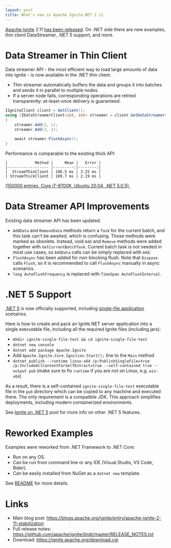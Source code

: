 ```yaml
---
layout: post
title: What's new in Apache Ignite.NET 2.11
---
```


[Apache Ignite](https://ignite.apache.org/) 2.11 [has been released](https://blogs.apache.org/ignite/entry/apache-ignite-2-11-stabilization).
On .NET side there are new examples, thin client DataStreamer, .NET 5 support, and more.

# Data Streamer in Thin Client

Data streamer API - the most efficient way to load large amounts of data into Ignite - is now available in the .NET thin client. 

* Thin streamer automatically buffers the data and groups it into batches and sends it in parallel to multiple nodes.
* If a server node fails, corresponding operations are retried transparently: at-least-once delivery is guaranteed.

```cs
IIgniteClient client = GetClient();
using (IDataStreamerClient<int, int> streamer = client.GetDataStreamer<int, int>("my-cache"))
{
    streamer.Add(1, 1);
    streamer.Add(2, 2);    

    await streamer.FlushAsync();
}
```

Performance is comparable to the existing thick API:

```
|            Method |     Mean |   Error |
|------------------ |---------:|--------:|
|  StreamThinClient | 106.5 ms | 3.25 ms |
| StreamThickClient | 109.7 ms | 2.19 ms |
```

[(150000 entries, Core i7-9700K, Ubuntu 20.04, .NET 5.0.5).](https://github.com/apache/ignite/blob/850f9bf788de593762184f33420656a890660e2a/modules/platforms/dotnet/Apache.Ignite.BenchmarkDotNet/ThinClient/ThinClientDataStreamerBenchmark.cs)

# Data Streamer API Improvements

Existing data streamer API has been updated. 

* `AddData` and `RemoveData` methods return a `Task` for the current batch, and this task can't be awaited, which is confusing.
Those methods were marked as obsolete. Instead, void `Add` and `Remove` methods were added together with `GetCurrentBatchTask`.
Current batch task is not needed in most use cases, so `AddData` calls can be simply replaced with `Add`.
* `FlushAsync` has been added for non-blocking flush. Note that `Dispose` calls `Flush`, so it is recommended to call `FlushAsync` manually in async scenarios.
* `long AutoFlushFrequency` is replaced with `TimeSpan AutoFlushInterval`.


# .NET 5 Support

[.NET 5](https://dotnet.microsoft.com/download/dotnet/5.0) is now officially supported, including [single-file application](https://docs.microsoft.com/en-us/dotnet/core/deploying/single-file) scenarios.

Here is how to create and pack an Ignite.NET server application into a single executable file, including all the required Ignite files (including jars):
* `mkdir ignite-single-file-test && cd ignite-single-file-test`
* `dotnet new console`
* `dotnet add package Apache.Ignite`
* Add `Apache.Ignite.Core.Ignition.Start();` line to the `Main` method
* `dotnet publish --runtime linux-x64 /p:PublishSingleFile=true /p:IncludeAllContentForSelfExtract=true --self-contained true --output pub` (make sure to fix `runtime` if you are not on Linux, e.g. `win-x64`)

As a result, there is a self-contained `ignite-single-file-test` executable file in the `pub` directory which can be copied to any machine and executed there. The only requirement is a compatible JDK. This approach simplifies deployments, including modern containerized environments.

See [Ignite on .NET 5](2020-11-11-Ignite-on-NET-5.md) post for more info on other .NET 5 features. 

# Reworked Examples

Examples were reworked from .NET Framework to .NET Core:
* Run on any OS.
* Can be run from command line or any IDE (Visual Studio, VS Code, Rider).
* Can be easily installed from NuGet as a `dotnet new` template.

See [README](https://github.com/apache/ignite/blob/master/modules/platforms/dotnet/examples/README.md) for more details.

# Links

* Main blog post: https://blogs.apache.org/ignite/entry/apache-ignite-2-11-stabilization 
* Full release notes: https://github.com/apache/ignite/blob/master/RELEASE_NOTES.txt
* Download: https://ignite.apache.org/download.cgi
